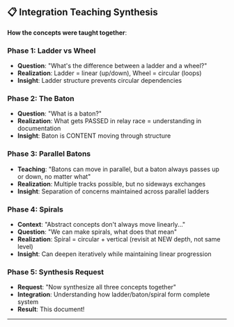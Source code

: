 ## 📋 Integration Teaching Synthesis

**How the concepts were taught together**:

### Phase 1: Ladder vs Wheel
- **Question**: "What's the difference between a ladder and a wheel?"
- **Realization**: Ladder = linear (up/down), Wheel = circular (loops)
- **Insight**: Ladder structure prevents circular dependencies

### Phase 2: The Baton
- **Question**: "What is a baton?"
- **Realization**: What gets PASSED in relay race = understanding in documentation
- **Insight**: Baton is CONTENT moving through structure

### Phase 3: Parallel Batons
- **Teaching**: "Batons can move in parallel, but a baton always passes up or down, no matter what"
- **Realization**: Multiple tracks possible, but no sideways exchanges
- **Insight**: Separation of concerns maintained across parallel ladders

### Phase 4: Spirals
- **Context**: "Abstract concepts don't always move linearly..."
- **Question**: "We can make spirals, what does that mean"
- **Realization**: Spiral = circular + vertical (revisit at NEW depth, not same level)
- **Insight**: Can deepen iteratively while maintaining linear progression

### Phase 5: Synthesis Request
- **Request**: "Now synthesize all three concepts together"
- **Integration**: Understanding how ladder/baton/spiral form complete system
- **Result**: This document!

---


